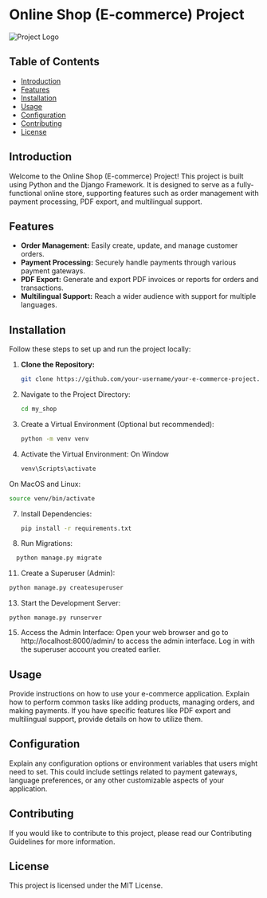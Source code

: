 # Online Shop (E-commerce) Project

![Project Logo]() <!-- If you have a project logo, include it here -->

## Table of Contents

- [Introduction](#introduction)
- [Features](#features)
- [Installation](#installation)
- [Usage](#usage)
- [Configuration](#configuration)
- [Contributing](#contributing)
- [License](#license)

## Introduction

Welcome to the Online Shop (E-commerce) Project! This project is built using Python and the Django Framework. It is designed to serve as a fully-functional online store, supporting features such as order management with payment processing, PDF export, and multilingual support.

## Features

- **Order Management:** Easily create, update, and manage customer orders.
- **Payment Processing:** Securely handle payments through various payment gateways.
- **PDF Export:** Generate and export PDF invoices or reports for orders and transactions.
- **Multilingual Support:** Reach a wider audience with support for multiple languages.

## Installation

Follow these steps to set up and run the project locally:

1. **Clone the Repository:**

   ```bash
   git clone https://github.com/your-username/your-e-commerce-project.git

2. Navigate to the Project Directory:
   ```bash
   cd my_shop
3. Create a Virtual Environment (Optional but recommended):
   ```bash
   python -m venv venv
5. Activate the Virtual Environment:
 On Window
   ```bash
   venv\Scripts\activate
On MacOS and Linux:
  ```bash
  source venv/bin/activate
  ``` 
7. Install Dependencies:
   ```bash
   pip install -r requirements.txt
9. Run Migrations:
  ```bash
    python manage.py migrate
  ```
11. Create a Superuser (Admin):
  ```bash
  python manage.py createsuperuser
  ```  
13. Start the Development Server:
  ```
  python manage.py runserver
  ```
15. Access the Admin Interface:
Open your web browser and go to http://localhost:8000/admin/ to access the admin interface. Log in with the superuser account you created earlier.

## Usage
Provide instructions on how to use your e-commerce application. Explain how to perform common tasks like adding products, managing orders, and making payments. If you have specific features like PDF export and multilingual support, provide details on how to utilize them.
## Configuration
Explain any configuration options or environment variables that users might need to set. This could include settings related to payment gateways, language preferences, or any other customizable aspects of your application.
## Contributing
If you would like to contribute to this project, please read our Contributing Guidelines for more information.
## License
This project is licensed under the MIT License.
